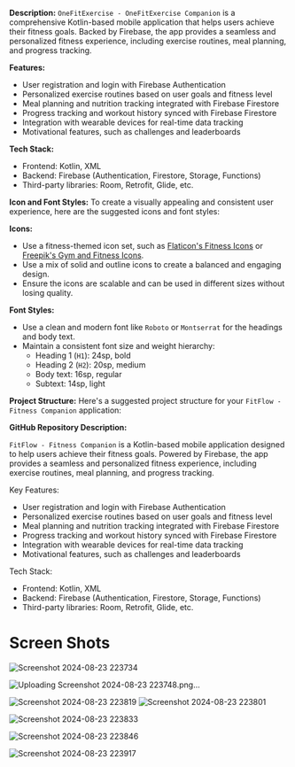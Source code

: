 
**Description:**
`OneFitExercise - OneFitExercise Companion` is a comprehensive Kotlin-based mobile application that helps users achieve their fitness goals. Backed by Firebase, the app provides a seamless and personalized fitness experience, including exercise routines, meal planning, and progress tracking.

**Features:**
- User registration and login with Firebase Authentication
- Personalized exercise routines based on user goals and fitness level
- Meal planning and nutrition tracking integrated with Firebase Firestore
- Progress tracking and workout history synced with Firebase Firestore
- Integration with wearable devices for real-time data tracking
- Motivational features, such as challenges and leaderboards

**Tech Stack:**
- Frontend: Kotlin, XML
- Backend: Firebase (Authentication, Firestore, Storage, Functions)
- Third-party libraries: Room, Retrofit, Glide, etc.

**Icon and Font Styles:**
To create a visually appealing and consistent user experience, here are the suggested icons and font styles:

**Icons:**
- Use a fitness-themed icon set, such as [Flaticon's Fitness Icons](https://www.flaticon.com/packs/fitness-and-gym-5) or [Freepik's Gym and Fitness Icons](https://www.freepik.com/free-icons/gym-and-fitness).
- Use a mix of solid and outline icons to create a balanced and engaging design.
- Ensure the icons are scalable and can be used in different sizes without losing quality.

**Font Styles:**
- Use a clean and modern font like `Roboto` or `Montserrat` for the headings and body text.
- Maintain a consistent font size and weight hierarchy:
  - Heading 1 (`H1`): 24sp, bold
  - Heading 2 (`H2`): 20sp, medium
  - Body text: 16sp, regular
  - Subtext: 14sp, light

**Project Structure:**
Here's a suggested project structure for your `FitFlow - Fitness Companion` application:



**GitHub Repository Description:**

`FitFlow - Fitness Companion` is a Kotlin-based mobile application designed to help users achieve their fitness goals. Powered by Firebase, the app provides a seamless and personalized fitness experience, including exercise routines, meal planning, and progress tracking.

Key Features:
- User registration and login with Firebase Authentication
- Personalized exercise routines based on user goals and fitness level
- Meal planning and nutrition tracking integrated with Firebase Firestore
- Progress tracking and workout history synced with Firebase Firestore
- Integration with wearable devices for real-time data tracking
- Motivational features, such as challenges and leaderboards

Tech Stack:
- Frontend: Kotlin, XML
- Backend: Firebase (Authentication, Firestore, Storage, Functions)
- Third-party libraries: Room, Retrofit, Glide, etc.

# Screen Shots

![Screenshot 2024-08-23 223734](https://github.com/user-attachments/assets/05f721cb-07ad-4383-8231-24a3a086b6ed)

![Uploading Screenshot 2024-08-23 223748.png…]()


![Screenshot 2024-08-23 223819](https://github.com/user-attachments/assets/d311a6a5-d5b0-4c0e-a021-db801eeb1e33)
![Screenshot 2024-08-23 223801](https://github.com/user-attachments/assets/8c07a75e-4230-4483-becc-75d7a92c0cf5)


![Screenshot 2024-08-23 223833](https://github.com/user-attachments/assets/0f4b042b-8952-4cda-98e5-489bc15423a0)



![Screenshot 2024-08-23 223846](https://github.com/user-attachments/assets/4c54cc42-48ff-4639-b0af-40d2ef5dd3b6)


![Screenshot 2024-08-23 223917](https://github.com/user-attachments/assets/94e40166-3fe5-42d5-aef8-ee686565b6f2)

